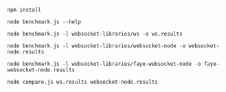 `npm install`

`node benchmark.js --help`

`node benchmark.js -l websocket-libraries/ws -o ws.results`

`node benchmark.js -l websocket-libraries/websocket-node -o websocket-node.results`

`node benchmark.js -l websocket-libraries/faye-websocket-node -o faye-websocket-node.results`

`node compare.js ws.results websocket-node.results`
